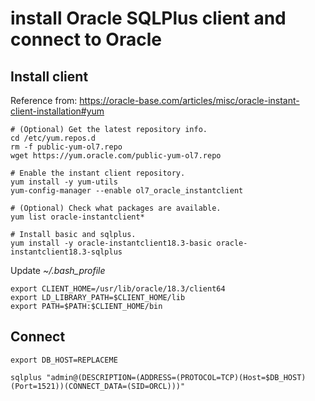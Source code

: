 # install Oracle SQLPlus client and connect to Oracle

## Install client

Reference from:
https://oracle-base.com/articles/misc/oracle-instant-client-installation#yum

```
# (Optional) Get the latest repository info.
cd /etc/yum.repos.d
rm -f public-yum-ol7.repo
wget https://yum.oracle.com/public-yum-ol7.repo

# Enable the instant client repository.
yum install -y yum-utils
yum-config-manager --enable ol7_oracle_instantclient

# (Optional) Check what packages are available.
yum list oracle-instantclient*

# Install basic and sqlplus.
yum install -y oracle-instantclient18.3-basic oracle-instantclient18.3-sqlplus
```

Update *~/.bash_profile*

```
export CLIENT_HOME=/usr/lib/oracle/18.3/client64
export LD_LIBRARY_PATH=$CLIENT_HOME/lib
export PATH=$PATH:$CLIENT_HOME/bin
```

## Connect

```
export DB_HOST=REPLACEME

sqlplus "admin@(DESCRIPTION=(ADDRESS=(PROTOCOL=TCP)(Host=$DB_HOST)(Port=1521))(CONNECT_DATA=(SID=ORCL)))"
```

